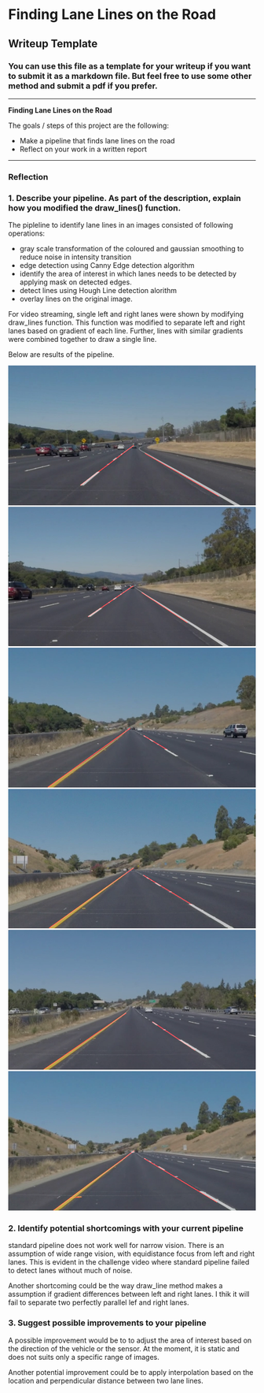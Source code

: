 # **Finding Lane Lines on the Road** 

## Writeup Template

### You can use this file as a template for your writeup if you want to submit it as a markdown file. But feel free to use some other method and submit a pdf if you prefer.

---

**Finding Lane Lines on the Road**

The goals / steps of this project are the following:
* Make a pipeline that finds lane lines on the road
* Reflect on your work in a written report


[//]: # (Image References)

[image1]: ./test_images_output/solidWhiteCurve.jpg
[image2]: ./test_images_output/solidWhiteRight.jpg
[image3]: ./test_images_output/solidYellowCurve.jpg
[image4]: ./test_images_output/solidYellowCurve2.jpg
[image5]: ./test_images_output/solidYellowLeft.jpg
[image6]: ./test_images_output/whiteCarLaneSwitch.jpg
---

### Reflection

### 1. Describe your pipeline. As part of the description, explain how you modified the draw_lines() function.

The pipleline to identify lane lines in an images consisted of following operations: 
* gray scale transformation of the coloured and gaussian smoothing to reduce noise in intensity transition
* edge detection using Canny Edge detection algorithm
* identify the area of interest in which lanes needs to be detected by applying mask on detected edges.
* detect lines using Hough Line detection alorithm
* overlay lines on the original image.

For video streaming, single left and right lanes were shown by modifying draw_lines function. This function was modified to separate left and right lanes based on gradient of each line. Further, lines with similar gradients were combined together to draw a single line.

Below are results of the pipeline.

![alt text][image1]
![alt text][image2]
![alt text][image3]
![alt text][image4]
![alt text][image5]
![alt text][image6]


### 2. Identify potential shortcomings with your current pipeline


standard pipeline does not work well for narrow vision. There is an assumption of wide range vision, with equidistance focus from left and right lanes. This is evident in the challenge video where standard pipeline failed to detect lanes without much of noise.

Another shortcoming could be the way draw_line method makes a assumption if gradient differences between left and right lanes. I thik it will fail to separate two perfectly parallel lef and right lanes.


### 3. Suggest possible improvements to your pipeline

A possible improvement would be to to adjust the area of interest based on the direction of the vehicle or the sensor. At the moment, it is static and does not suits only a specific range of images.

Another potential improvement could be to apply interpolation based on the location and perpendicular distance between two lane lines.
